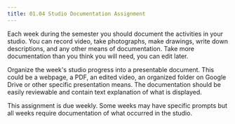 ```yaml
---
title: 01.04 Studio Documentation Assignment
---
```


Each week during the semester you should document the activities in your studio. You can record video, take photographs, make drawings, write down descriptions, and any other means of documentation. Take more documentation than you think you will need, you can edit later.

Organize the week's studio progress into a presentable document. This could be a webpage, a PDF, an edited video, an organized folder on Google Drive or other specific presentation means. The documentation should be easily reviewable and contain text explanation of what is displayed.

This assignment is due weekly. Some weeks may have specific prompts but all weeks require documentation of what occurred in the studio.
